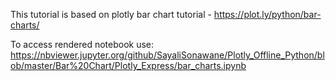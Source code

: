 This tutorial is based on plotly bar chart tutorial - https://plot.ly/python/bar-charts/ 

To access rendered notebook use: 
https://nbviewer.jupyter.org/github/SayaliSonawane/Plotly_Offline_Python/blob/master/Bar%20Chart/Plotly_Express/bar_charts.ipynb
